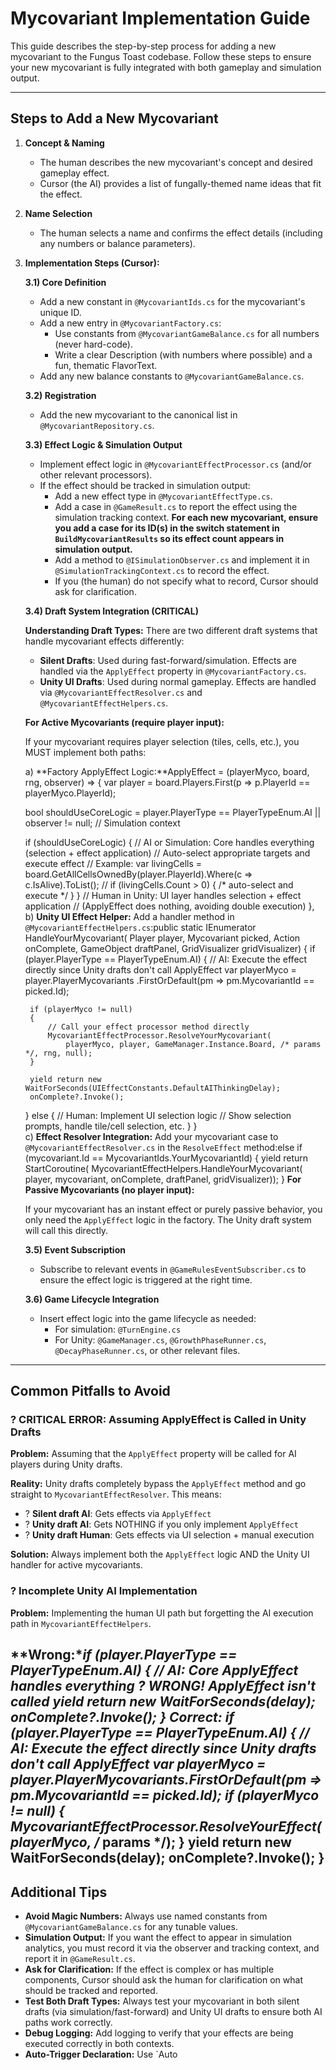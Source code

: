 # Mycovariant Implementation Guide

This guide describes the step-by-step process for adding a new mycovariant to the Fungus Toast codebase. Follow these steps to ensure your new mycovariant is fully integrated with both gameplay and simulation output.

---

## Steps to Add a New Mycovariant

1. **Concept & Naming**
   - The human describes the new mycovariant's concept and desired gameplay effect.
   - Cursor (the AI) provides a list of fungally-themed name ideas that fit the effect.

2. **Name Selection**
   - The human selects a name and confirms the effect details (including any numbers or balance parameters).

3. **Implementation Steps (Cursor):**

   **3.1) Core Definition**
   - Add a new constant in `@MycovariantIds.cs` for the mycovariant's unique ID.
   - Add a new entry in `@MycovariantFactory.cs`:
     - Use constants from `@MycovariantGameBalance.cs` for all numbers (never hard-code).
     - Write a clear Description (with numbers where possible) and a fun, thematic FlavorText.
   - Add any new balance constants to `@MycovariantGameBalance.cs`.

   **3.2) Registration**
   - Add the new mycovariant to the canonical list in `@MycovariantRepository.cs`.

   **3.3) Effect Logic & Simulation Output**
   - Implement effect logic in `@MycovariantEffectProcessor.cs` (and/or other relevant processors).
   - If the effect should be tracked in simulation output:
     - Add a new effect type in `@MycovariantEffectType.cs`.
     - Add a case in `@GameResult.cs` to report the effect using the simulation tracking context. **For each new mycovariant, ensure you add a case for its ID(s) in the switch statement in `BuildMycovariantResults` so its effect count appears in simulation output.**
     - Add a method to `@ISimulationObserver.cs` and implement it in `@SimulationTrackingContext.cs` to record the effect.
     - If you (the human) do not specify what to record, Cursor should ask for clarification.

   **3.4) Draft System Integration (CRITICAL)**
   
   **Understanding Draft Types:**
   There are two different draft systems that handle mycovariant effects differently:
   
   - **Silent Drafts**: Used during fast-forward/simulation. Effects are handled via the `ApplyEffect` property in `@MycovariantFactory.cs`.
   - **Unity UI Drafts**: Used during normal gameplay. Effects are handled via `@MycovariantEffectResolver.cs` and `@MycovariantEffectHelpers.cs`.
   
   **For Active Mycovariants (require player input):**
   
   If your mycovariant requires player selection (tiles, cells, etc.), you MUST implement both paths:
   
   a) **Factory ApplyEffect Logic:**ApplyEffect = (playerMyco, board, rng, observer) =>
{
    var player = board.Players.First(p => p.PlayerId == playerMyco.PlayerId);
    
    bool shouldUseCoreLogic = player.PlayerType == PlayerTypeEnum.AI || 
                             observer != null; // Simulation context
    
    if (shouldUseCoreLogic)
    {
        // AI or Simulation: Core handles everything (selection + effect application)
        // Auto-select appropriate targets and execute effect
        // Example: var livingCells = board.GetAllCellsOwnedBy(player.PlayerId).Where(c => c.IsAlive).ToList();
        // if (livingCells.Count > 0) { /* auto-select and execute */ }
    }
    // Human in Unity: UI layer handles selection + effect application
    // (ApplyEffect does nothing, avoiding double execution)
   },   
   b) **Unity UI Effect Helper:**
   Add a handler method in `@MycovariantEffectHelpers.cs`:public static IEnumerator HandleYourMycovariant(
    Player player, Mycovariant picked, Action onComplete,
    GameObject draftPanel, GridVisualizer gridVisualizer)
{
    if (player.PlayerType == PlayerTypeEnum.AI)
    {
        // AI: Execute the effect directly since Unity drafts don't call ApplyEffect
        var playerMyco = player.PlayerMycovariants
            .FirstOrDefault(pm => pm.MycovariantId == picked.Id);
        
        if (playerMyco != null)
        {
            // Call your effect processor method directly
            MycovariantEffectProcessor.ResolveYourMycovariant(
                playerMyco, player, GameManager.Instance.Board, /* params */, rng, null);
        }
        
        yield return new WaitForSeconds(UIEffectConstants.DefaultAIThinkingDelay);
        onComplete?.Invoke();
    }
    else
    {
        // Human: Implement UI selection logic
        // Show selection prompts, handle tile/cell selection, etc.
       }
   }   
   c) **Effect Resolver Integration:**
   Add your mycovariant case to `@MycovariantEffectResolver.cs` in the `ResolveEffect` method:else if (mycovariant.Id == MycovariantIds.YourMycovariantId)
{
    yield return StartCoroutine(
           MycovariantEffectHelpers.HandleYourMycovariant(
               player, mycovariant, onComplete, draftPanel, gridVisualizer));
   }
   **For Passive Mycovariants (no player input):**
   
   If your mycovariant has an instant effect or purely passive behavior, you only need the `ApplyEffect` logic in the factory. The Unity draft system will call this directly.

   **3.5) Event Subscription**
   - Subscribe to relevant events in `@GameRulesEventSubscriber.cs` to ensure the effect logic is triggered at the right time.

   **3.6) Game Lifecycle Integration**
   - Insert effect logic into the game lifecycle as needed:
     - For simulation: `@TurnEngine.cs`
     - For Unity: `@GameManager.cs`, `@GrowthPhaseRunner.cs`, `@DecayPhaseRunner.cs`, or other relevant files.

---

## Common Pitfalls to Avoid

### ? **CRITICAL ERROR: Assuming ApplyEffect is Called in Unity Drafts**

**Problem:** Assuming that the `ApplyEffect` property will be called for AI players during Unity drafts.

**Reality:** Unity drafts completely bypass the `ApplyEffect` method and go straight to `MycovariantEffectResolver`. This means:
- ? **Silent draft AI**: Gets effects via `ApplyEffect`
- ? **Unity draft AI**: Gets NOTHING if you only implement `ApplyEffect`
- ? **Unity draft Human**: Gets effects via UI selection + manual execution

**Solution:** Always implement both the `ApplyEffect` logic AND the Unity UI handler for active mycovariants.

### ? **Incomplete Unity AI Implementation**

**Problem:** Implementing the human UI path but forgetting the AI execution path in `MycovariantEffectHelpers`.

**Wrong:**if (player.PlayerType == PlayerTypeEnum.AI)
{
    // AI: Core ApplyEffect handles everything  ? WRONG! ApplyEffect isn't called
    yield return new WaitForSeconds(delay);
    onComplete?.Invoke();
}
**Correct:**
if (player.PlayerType == PlayerTypeEnum.AI)
{
    // AI: Execute the effect directly since Unity drafts don't call ApplyEffect
    var playerMyco = player.PlayerMycovariants.FirstOrDefault(pm => pm.MycovariantId == picked.Id);
    if (playerMyco != null)
    {
        MycovariantEffectProcessor.ResolveYourEffect(playerMyco, /* params */);
    }
    yield return new WaitForSeconds(delay);
    onComplete?.Invoke();
}
---

## Additional Tips

- **Avoid Magic Numbers:** Always use named constants from `@MycovariantGameBalance.cs` for any tunable values.
- **Simulation Output:** If you want the effect to appear in simulation analytics, you must record it via the observer and tracking context, and report it in `@GameResult.cs`.
- **Ask for Clarification:** If the effect is complex or has multiple components, Cursor should ask the human for clarification on what should be tracked and reported.
- **Test Both Draft Types:** Always test your mycovariant in both silent drafts (via simulation/fast-forward) and Unity UI drafts to ensure both AI paths work correctly.
- **Debug Logging:** Add logging to verify that your effects are being executed correctly in both contexts.
- **Auto-Trigger Declaration:** Use `Auto